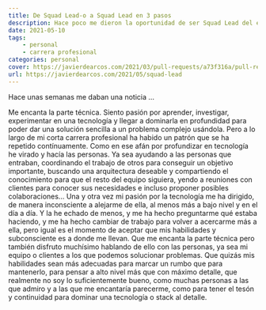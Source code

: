 ```yaml
---
title: De Squad Lead-o a Squad Lead en 3 pasos
description: Hace poco me dieron la oportunidad de ser Squad Lead del equipo de Headless de Liferay, pero ¿qué es exactamente lo que significa esto?
date: 2021-05-10
tags:
    - personal
    - carrera profesional
categories: personal
cover: https://javierdearcos.com/2021/03/pull-requests/a73f316a/pull-requests@2x.jpg
url: https://javierdearcos.com/2021/05/squad-lead
---
```


Hace unas semanas me daban una noticia ...

Me encanta la parte técnica. Siento pasión por aprender, investigar, experimentar en una tecnología y llegar a dominarla en profundidad para poder dar una solución sencilla a un problema complejo usándola. Pero a lo largo de mi corta carrera profesional ha habido un patrón que se ha repetido contínuamente. Como en ese afán por profundizar en tecnología he virado y hacía las personas. Ya sea ayudando a las personas que entraban, coordinando el trabajo de otros para conseguir un objetivo importante, buscando una arquitectura deseable y compartiendo el conocimiento para que el resto del equipo siguiera, yendo a reuniones con clientes para conocer sus necesidades e incluso proponer posibles colaboraciones... Una y otra vez mi pasión por la tecnología me ha dirigido, de manera inconsciente a alejarme de ella, al menos más a bajo nivel y en el día a día. Y la he echado de menos, y me ha hecho preguntarme qué estaba haciendo, y me ha hecho cambiar de trabajo para volver a acercarme más a ella, pero igual es el momento de aceptar que mis habilidades y subconsciente es a donde me llevan. Que me encanta la parte técnica pero también disfruto muchísimo hablando de ello con las personas, ya sea mi equipo o clientes a los que podemos solucionar problemas. Que quizás mis habilidades sean más adecuadas para marcar un rumbo que para mantenerlo, para pensar a alto nivel más que con máximo detalle, que realmente no soy lo suficientemente bueno, como muchas personas a las que admiro y a las que me encantaría parecerme, como para tener el tesón y continuidad para dominar una tecnología o stack al detalle.